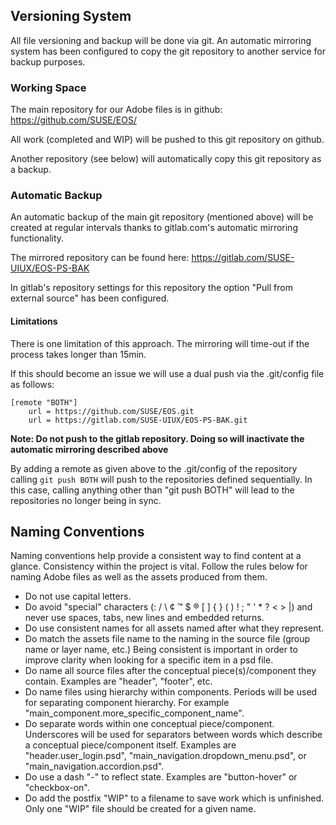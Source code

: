 ## Versioning System
All file versioning and backup will be done via git. An automatic mirroring system has been configured to copy the git repository to another service for backup purposes.

### Working Space
The main repository for our Adobe files is in github: 
https://github.com/SUSE/EOS/

All work (completed and WIP) will be pushed to this git repository on github. 

Another repository (see below) will automatically copy this git repository as a backup.

### Automatic Backup

An automatic backup of the main git repository (mentioned above) will be created at regular intervals thanks to gitlab.com's automatic mirroring functionality.

The mirrored repository can be found here: 
https://gitlab.com/SUSE-UIUX/EOS-PS-BAK

In gitlab's repository settings for this repository the option "Pull from external source" has been configured.

#### Limitations
There is one limitation of this approach. The mirroring will time-out if the process takes longer than 15min.

If this should become an issue we will use a dual push via the .git/config file as follows:
```
[remote "BOTH"]
	url = https://github.com/SUSE/EOS.git
	url = https://gitlab.com/SUSE-UIUX/EOS-PS-BAK.git
```
__Note: Do not push to the gitlab repository. Doing so will inactivate the automatic mirroring described above__

By adding a remote as given above to the .git/config of the repository calling ```git push BOTH``` will push to the repositories defined sequentially. In this case, calling anything other than "git push BOTH" will lead to the repositories no longer being in sync. 
 

## Naming Conventions
Naming conventions help provide a consistent way to find content at a glance. Consistency within the project is vital. Follow the rules below for naming Adobe files as well as the assets produced from them.

* Do not use capital letters.
* Do avoid "special" characters (: / \ ¢ ™ $ ® [ ] { } ( ) ! ; " ' * ? < > |) and never use spaces, tabs, new lines and embedded returns.
* Do use consistent names for all assets named after what they represent.
* Do match the assets file name to the naming in the source file (group name or layer name, etc.) Being consistent is important in order to improve clarity when looking for a specific item in a psd file.
* Do name all source files after the conceptual piece(s)/component they contain. Examples are "header", "footer", etc.
* Do name files using hierarchy within components. Periods will be used for separating component hierarchy. For example  "main_component.more_specific_component_name".
* Do separate words within one conceptual piece/component. Underscores will be used for separators between words which describe a conceptual piece/component itself. Examples are "header.user_login.psd",  "main_navigation.dropdown_menu.psd", or "main_navigation.accordion.psd".
* Do use a dash "-" to reflect state. Examples are "button-hover" or "checkbox-on".
* Do add the postfix "WIP" to a filename to save work which is unfinished. Only one "WIP" file should be created for a given name.

